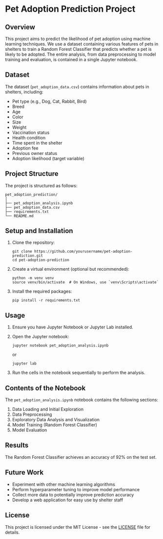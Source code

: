 # Pet Adoption Prediction Project

## Overview
This project aims to predict the likelihood of pet adoption using machine learning techniques. We use a dataset containing various features of pets in shelters to train a Random Forest Classifier that predicts whether a pet is likely to be adopted. The entire analysis, from data preprocessing to model training and evaluation, is contained in a single Jupyter notebook.

## Dataset
The dataset (`pet_adoption_data.csv`) contains information about pets in shelters, including:
- Pet type (e.g., Dog, Cat, Rabbit, Bird)
- Breed
- Age
- Color
- Size
- Weight
- Vaccination status
- Health condition
- Time spent in the shelter
- Adoption fee
- Previous owner status
- Adoption likelihood (target variable)

## Project Structure
The project is structured as follows:

```
pet_adoption_prediction/
│
├── pet_adoption_analysis.ipynb
├── pet_adoption_data.csv
├── requirements.txt
└── README.md
```

## Setup and Installation

1. Clone the repository:
   ```
   git clone https://github.com/yourusername/pet-adoption-prediction.git
   cd pet-adoption-prediction
   ```

2. Create a virtual environment (optional but recommended):
   ```
   python -m venv venv
   source venv/bin/activate  # On Windows, use `venv\Scripts\activate`
   ```

3. Install the required packages:
   ```
   pip install -r requirements.txt
   ```

## Usage

1. Ensure you have Jupyter Notebook or Jupyter Lab installed.

2. Open the Jupyter notebook:
   ```
   jupyter notebook pet_adoption_analysis.ipynb
   ```
   or
   ```
   jupyter lab
   ```

3. Run the cells in the notebook sequentially to perform the analysis.

## Contents of the Notebook

The `pet_adoption_analysis.ipynb` notebook contains the following sections:

1. Data Loading and Initial Exploration
2. Data Preprocessing
3. Exploratory Data Analysis and Visualization
4. Model Training (Random Forest Classifier)
5. Model Evaluation

## Results
The Random Forest Classifier achieves an accuracy of 92% on the test set. 

## Future Work
- Experiment with other machine learning algorithms
- Perform hyperparameter tuning to improve model performance
- Collect more data to potentially improve prediction accuracy
- Develop a web application for easy use by shelter staff

## License
This project is licensed under the MIT License - see the [LICENSE](LICENSE) file for details.